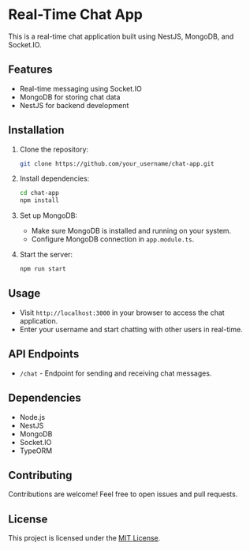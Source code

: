 
# Real-Time Chat App

This is a real-time chat application built using NestJS, MongoDB, and Socket.IO.

## Features

- Real-time messaging using Socket.IO
- MongoDB for storing chat data
- NestJS for backend development

## Installation

1. Clone the repository:

   ```bash
   git clone https://github.com/your_username/chat-app.git
   ```

2. Install dependencies:

   ```bash
   cd chat-app
   npm install
   ```

3. Set up MongoDB:

   - Make sure MongoDB is installed and running on your system.
   - Configure MongoDB connection in `app.module.ts`.

4. Start the server:

   ```bash
   npm run start
   ```

## Usage

- Visit `http://localhost:3000` in your browser to access the chat application.
- Enter your username and start chatting with other users in real-time.

## API Endpoints

- `/chat` - Endpoint for sending and receiving chat messages.

## Dependencies

- Node.js
- NestJS
- MongoDB
- Socket.IO
- TypeORM

## Contributing

Contributions are welcome! Feel free to open issues and pull requests.

## License

This project is licensed under the [MIT License](LICENSE).

